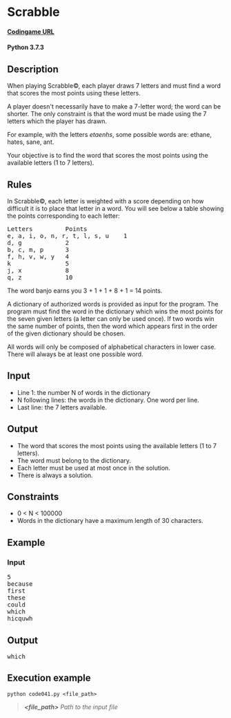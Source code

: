 # Scrabble

#### [Codingame URL](https://www.codingame.com/ide/puzzle/scrabble)
#### Python 3.7.3

## Description
When playing Scrabble©, each player draws 7 letters and must find a word
that scores the most points using these letters.

A player doesn't necessarily have to make a 7-letter word; the word can
be shorter. The only constraint is that the word must be made using the
7 letters which the player has drawn.

For example, with the letters _etaenhs_, some possible words are:
ethane, hates, sane, ant.

Your objective is to find the word that scores the most points using the
available letters (1 to 7 letters).

## Rules
In Scrabble©, each letter is weighted with a score depending on how
difficult it is to place that letter in a word. You will see below a
table showing the points corresponding to each letter:

<pre>
Letters			Points
e, a, i, o, n, r, t, l, s, u	1
d, g			2
b, c, m, p		3
f, h, v, w, y	4
k				5
j, x			8
q, z			10
</pre>

The word banjo earns you 3 + 1 + 1 + 8 + 1 = 14 points.

A dictionary of authorized words is provided as input for the program.
The program must find the word in the dictionary which wins the most
points for the seven given letters (a letter can only be used once). If
two words win the same number of points, then the word which appears
first in the order of the given dictionary should be chosen.

All words will only be composed of alphabetical characters in lower
case. There will always be at least one possible word.

## Input
- Line 1: the number N of words in the dictionary
- N following lines: the words in the dictionary. One word per line.
- Last line: the 7 letters available.

## Output
- The word that scores the most points using the available letters (1 to
7 letters).
- The word must belong to the dictionary.
- Each letter must be used at most once in the solution.
- There is always a solution.

## Constraints
- 0 < N < 100000
- Words in the dictionary have a maximum length of 30 characters.

## Example
### Input
<pre>
5
because
first
these
could
which
hicquwh
</pre>

## Output
<pre>which</pre>

## Execution example
```
python code041.py <file_path>
```

> **_<file_path>_** *Path to the input file*
